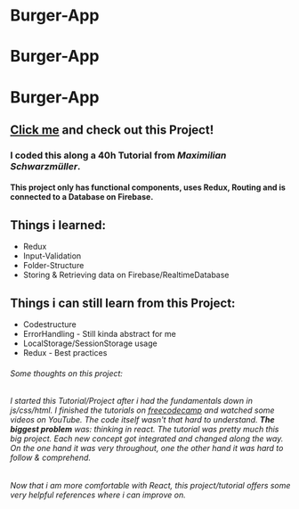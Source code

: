 # Burger-App
# Burger-App

# Burger-App
## [Click me](https://myburger-65958.web.app/) and check out this Project!
### I coded this along a 40h Tutorial from _Maximilian Schwarzmüller_.
#### This project only has functional components, uses Redux, Routing and is connected to a Database on Firebase.

## Things i learned: 
* Redux
* Input-Validation
* Folder-Structure
* Storing & Retrieving data on Firebase/RealtimeDatabase

## Things i can still learn from this Project: 
* Codestructure 
* ErrorHandling - Still kinda abstract for me 
* LocalStorage/SessionStorage usage
* Redux - Best practices


###### Some thoughts on this project:
######  I started this Tutorial/Project after i had the fundamentals down in js/css/html. I finished the tutorials on [freecodecamp](freecodecamp.org) and watched some videos on YouTube. The code itself wasn't that hard to understand. **The biggest problem** was: _thinking in react._ The tutorial was pretty much this big project. Each new concept got integrated and changed along the way. On the one hand it was very throughout, one the other hand it was hard to follow & comprehend.

###### Now that i am more comfortable with React, this project/tutorial offers some very helpful references where i can improve on.